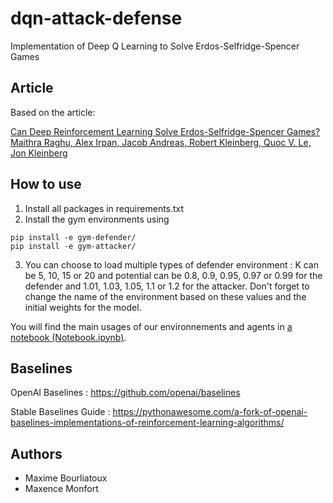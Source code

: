 # dqn-attack-defense

Implementation of Deep Q Learning to Solve Erdos-Selfridge-Spencer Games


## Article

Based on the article:

[Can Deep Reinforcement Learning Solve Erdos-Selfridge-Spencer Games?  
Maithra Raghu, Alex Irpan, Jacob Andreas, Robert Kleinberg, Quoc V. Le, Jon Kleinberg
](https://arxiv.org/pdf/1711.02301.pdf)

## How to use

  1. Install all packages in requirements.txt
  2. Install the gym environments using 
  ```
  pip install -e gym-defender/
  pip install -e gym-attacker/
  ```
  3. You can choose to load multiple types of defender environment : K can be 5, 10, 15 or 20 and potential can be 0.8, 0.9, 0.95, 0.97 or 0.99 for the defender and 1.01, 1.03, 1.05, 1.1 or 1.2 for the attacker. Don't forget to change the name of the environment based on these values and the initial weights for the model.

  You will find the main usages of our environnements and agents in [a notebook (Notebook.ipynb)](Notebook.ipynb).

## Baselines

OpenAI Baselines : https://github.com/openai/baselines

Stable Baselines Guide : https://pythonawesome.com/a-fork-of-openai-baselines-implementations-of-reinforcement-learning-algorithms/
  
## Authors

- Maxime Bourliatoux
- Maxence Monfort
